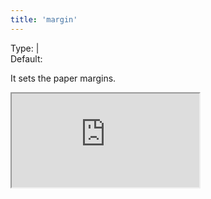 ```yaml
---
title: 'margin'
--- 
```


Type: <TypeContainer><Type children='<string>'/> | <Type children='<object'/></TypeContainer><br/>
Default: <Type children="'0.35cm'"/>

It sets the paper margins.

<Iframe src="https://cdn.microlink.io/pdf/basecamp.pdf" />

<MultiCodeEditor languages={mqlCode('https://basecamp.com/shapeup/0.3-chapter-01', { pdf: true, margin: '4mm' })} />

All possible units are:

- <Type children="'px'"/> for pixel.
- <Type children="'in'"/> for inches.
- <Type children="'cm'"/> for centimeters.
- <Type children="'mm'"/> for millimeters.

You can pass an <Type children='<object>'/> specifing each corner side of the paper:

```js
{
  margin: {
    top: '4mm',
    bottom: '4mm',
    left: '4mm',
    right: '4mm'
  }
}
```

Or, in case you pass an <Type children='<string>'/>, it will be used for all the sides:

```js
{
  margin: '4mm'
}
```
